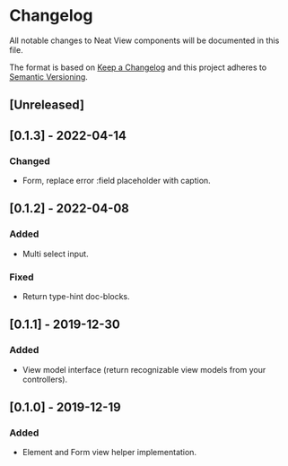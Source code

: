 # Changelog
All notable changes to Neat View components will be documented in this file.

The format is based on [Keep a Changelog](https://keepachangelog.com/en/1.0.0/)
and this project adheres to [Semantic Versioning](https://semver.org/spec/v2.0.0.html).

## [Unreleased]

## [0.1.3] - 2022-04-14
### Changed
- Form, replace error :field placeholder with caption.

## [0.1.2] - 2022-04-08
### Added
- Multi select input.

### Fixed
- Return type-hint doc-blocks.

## [0.1.1] - 2019-12-30
### Added
- View model interface (return recognizable view models from your controllers).

## [0.1.0] - 2019-12-19
### Added
- Element and Form view helper implementation.
